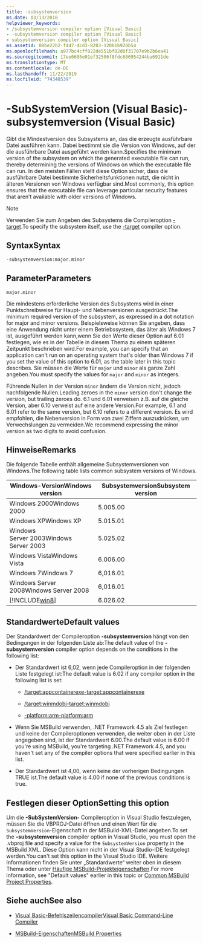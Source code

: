 ```yaml
---
title: -subsystemversion
ms.date: 03/13/2018
helpviewer_keywords:
- /subsystemversion compiler option [Visual Basic]
- -subsystemversion compiler option [Visual Basic]
- subsystemversion compiler option [Visual Basic]
ms.assetid: 08be22b2-f447-4cd3-8203-120b1b920b54
ms.openlocfilehash: a977bc4cff822de551bf82d0f31707e9b2b6ea41
ms.sourcegitcommit: 17ee6605e01ef32506f8fdc686954244ba6911de
ms.translationtype: MT
ms.contentlocale: de-DE
ms.lasthandoff: 11/22/2019
ms.locfileid: "74348539"
---
```

# <a name="-subsystemversion-visual-basic"></a><span data-ttu-id="74477-102">-SubSystemVersion (Visual Basic)</span><span class="sxs-lookup"><span data-stu-id="74477-102">-subsystemversion (Visual Basic)</span></span>

<span data-ttu-id="74477-103">Gibt die Mindestversion des Subsystems an, das die erzeugte ausführbare Datei ausführen kann. Dabei bestimmt sie die Version von Windows, auf der die ausführbare Datei ausgeführt werden kann.</span><span class="sxs-lookup"><span data-stu-id="74477-103">Specifies the minimum version of the subsystem on which the generated executable file can run, thereby determining the versions of Windows on which the executable file can run.</span></span> <span data-ttu-id="74477-104">In den meisten Fällen stellt diese Option sicher, dass die ausführbare Datei bestimmte Sicherheitsfunktionen nutzt, die nicht in älteren Versionen von Windows verfügbar sind.</span><span class="sxs-lookup"><span data-stu-id="74477-104">Most commonly, this option ensures that the executable file can leverage particular security features that aren’t available with older versions of Windows.</span></span>

> [!NOTE]
> <span data-ttu-id="74477-105">Verwenden Sie zum Angeben des Subsystems die Compileroption [-target](../../../csharp/language-reference/compiler-options/target-compiler-option.md).</span><span class="sxs-lookup"><span data-stu-id="74477-105">To specify the subsystem itself, use the [-target](../../../csharp/language-reference/compiler-options/target-compiler-option.md) compiler option.</span></span>

## <a name="syntax"></a><span data-ttu-id="74477-106">Syntax</span><span class="sxs-lookup"><span data-stu-id="74477-106">Syntax</span></span>

```vb
-subsystemversion:major.minor
```

## <a name="parameters"></a><span data-ttu-id="74477-107">Parameter</span><span class="sxs-lookup"><span data-stu-id="74477-107">Parameters</span></span>

`major.minor`

<span data-ttu-id="74477-108">Die mindestens erforderliche Version des Subsystems wird in einer Punktschreibweise für Haupt- und Nebenversionen ausgedrückt.</span><span class="sxs-lookup"><span data-stu-id="74477-108">The minimum required version of the subsystem, as expressed in a dot notation for major and minor versions.</span></span> <span data-ttu-id="74477-109">Beispielsweise können Sie angeben, dass eine Anwendung nicht unter einem Betriebssystem, das älter als Windows 7 ist, ausgeführt werden kann,wenn Sie den Werte dieser Option auf 6.01 festlegen, wie es in der Tabelle in diesem Thema zu einem späteren Zeitpunkt beschrieben wird.</span><span class="sxs-lookup"><span data-stu-id="74477-109">For example, you can specify that an application can't run on an operating system that's older than Windows 7 if you set the value of this option to 6.01, as the table later in this topic describes.</span></span> <span data-ttu-id="74477-110">Sie müssen die Werte für `major` und `minor` als ganze Zahl angeben.</span><span class="sxs-lookup"><span data-stu-id="74477-110">You must specify the values for `major` and `minor` as integers.</span></span>

<span data-ttu-id="74477-111">Führende Nullen in der Version `minor` ändern die Version nicht, jedoch nachfolgende Nullen.</span><span class="sxs-lookup"><span data-stu-id="74477-111">Leading zeroes in the `minor` version don't change the version, but trailing zeroes do.</span></span> <span data-ttu-id="74477-112">6\.1 und 6.01 verweisen z.B. auf die gleiche Version, aber 6.10 verweist auf eine andere Version.</span><span class="sxs-lookup"><span data-stu-id="74477-112">For example, 6.1 and 6.01 refer to the same version, but 6.10 refers to a different version.</span></span> <span data-ttu-id="74477-113">Es wird empfohlen, die Nebenversion in Form von zwei Ziffern auszudrücken, um Verwechslungen zu vermeiden.</span><span class="sxs-lookup"><span data-stu-id="74477-113">We recommend expressing the minor version as two digits to avoid confusion.</span></span>

## <a name="remarks"></a><span data-ttu-id="74477-114">Hinweise</span><span class="sxs-lookup"><span data-stu-id="74477-114">Remarks</span></span>

<span data-ttu-id="74477-115">Die folgende Tabelle enthält allgemeine Subsystemversionen von Windows.</span><span class="sxs-lookup"><span data-stu-id="74477-115">The following table lists common subsystem versions of Windows.</span></span>

|<span data-ttu-id="74477-116">Windows-Version</span><span class="sxs-lookup"><span data-stu-id="74477-116">Windows version</span></span>|<span data-ttu-id="74477-117">Subsystemversion</span><span class="sxs-lookup"><span data-stu-id="74477-117">Subsystem version</span></span>|
|---------------------|-----------------------|
|<span data-ttu-id="74477-118">Windows 2000</span><span class="sxs-lookup"><span data-stu-id="74477-118">Windows 2000</span></span>|<span data-ttu-id="74477-119">5.00</span><span class="sxs-lookup"><span data-stu-id="74477-119">5.00</span></span>|
|<span data-ttu-id="74477-120">Windows XP</span><span class="sxs-lookup"><span data-stu-id="74477-120">Windows XP</span></span>|<span data-ttu-id="74477-121">5.01</span><span class="sxs-lookup"><span data-stu-id="74477-121">5.01</span></span>|
|<span data-ttu-id="74477-122">Windows Server 2003</span><span class="sxs-lookup"><span data-stu-id="74477-122">Windows Server 2003</span></span>|<span data-ttu-id="74477-123">5.02</span><span class="sxs-lookup"><span data-stu-id="74477-123">5.02</span></span>|
|<span data-ttu-id="74477-124">Windows Vista</span><span class="sxs-lookup"><span data-stu-id="74477-124">Windows Vista</span></span>|<span data-ttu-id="74477-125">6.00</span><span class="sxs-lookup"><span data-stu-id="74477-125">6.00</span></span>|
|<span data-ttu-id="74477-126">Windows 7</span><span class="sxs-lookup"><span data-stu-id="74477-126">Windows 7</span></span>|<span data-ttu-id="74477-127">6,01</span><span class="sxs-lookup"><span data-stu-id="74477-127">6.01</span></span>|
|<span data-ttu-id="74477-128">Windows Server 2008</span><span class="sxs-lookup"><span data-stu-id="74477-128">Windows Server 2008</span></span>|<span data-ttu-id="74477-129">6,01</span><span class="sxs-lookup"><span data-stu-id="74477-129">6.01</span></span>|
|[!INCLUDE[win8](~/includes/win8-md.md)]|<span data-ttu-id="74477-130">6.02</span><span class="sxs-lookup"><span data-stu-id="74477-130">6.02</span></span>|

## <a name="default-values"></a><span data-ttu-id="74477-131">Standardwerte</span><span class="sxs-lookup"><span data-stu-id="74477-131">Default values</span></span>

<span data-ttu-id="74477-132">Der Standardwert der Compileroption **-subsystemversion** hängt von den Bedingungen in der folgenden Liste ab:</span><span class="sxs-lookup"><span data-stu-id="74477-132">The default value of the **-subsystemversion** compiler option depends on the conditions in the following list:</span></span>

- <span data-ttu-id="74477-133">Der Standardwert ist 6,02, wenn jede Compileroption in der folgenden Liste festgelegt ist:</span><span class="sxs-lookup"><span data-stu-id="74477-133">The default value is 6.02 if any compiler option in the following list is set:</span></span>

  - [<span data-ttu-id="74477-134">/target:appcontainerexe</span><span class="sxs-lookup"><span data-stu-id="74477-134">-target:appcontainerexe</span></span>](../../../visual-basic/reference/command-line-compiler/target.md)

  - [<span data-ttu-id="74477-135">/target:winmdobj</span><span class="sxs-lookup"><span data-stu-id="74477-135">-target:winmdobj</span></span>](../../../visual-basic/reference/command-line-compiler/target.md)

  - [<span data-ttu-id="74477-136">-platform:arm</span><span class="sxs-lookup"><span data-stu-id="74477-136">-platform:arm</span></span>](../../../visual-basic/reference/command-line-compiler/platform.md)

- <span data-ttu-id="74477-137">Wenn Sie MSBuild verwenden, .NET Framework 4.5 als Ziel festlegen und keine der Compileroptionen verwenden, die weiter oben in der Liste angegeben sind, ist der Standardwert 6.00.</span><span class="sxs-lookup"><span data-stu-id="74477-137">The default value is 6.00 if you're using MSBuild, you're targeting .NET Framework 4.5, and you haven't set any of the compiler options that were specified earlier in this list.</span></span>

- <span data-ttu-id="74477-138">Der Standardwert ist 4,00, wenn keine der vorherigen Bedingungen TRUE ist.</span><span class="sxs-lookup"><span data-stu-id="74477-138">The default value is 4.00 if none of the previous conditions is true.</span></span>

## <a name="setting-this-option"></a><span data-ttu-id="74477-139">Festlegen dieser Option</span><span class="sxs-lookup"><span data-stu-id="74477-139">Setting this option</span></span>

<span data-ttu-id="74477-140">Um die **-SubSystemVersion-** Compileroption in Visual Studio festzulegen, müssen Sie die VBPROJ-Datei öffnen und einen Wert für die `SubsystemVersion`-Eigenschaft in der MSBuild-XML-Datei angeben.</span><span class="sxs-lookup"><span data-stu-id="74477-140">To set the **-subsystemversion** compiler option in Visual Studio, you must open the .vbproj file and specify a value for the `SubsystemVersion` property in the MSBuild XML.</span></span> <span data-ttu-id="74477-141">Diese Option kann nicht in der Visual Studio-IDE festgelegt werden.</span><span class="sxs-lookup"><span data-stu-id="74477-141">You can't set this option in the Visual Studio IDE.</span></span> <span data-ttu-id="74477-142">Weitere Informationen finden Sie unter „Standardwerte“ weiter oben in diesem Thema oder unter [Häufige MSBuild-Projekteigenschaften](/visualstudio/msbuild/common-msbuild-project-properties).</span><span class="sxs-lookup"><span data-stu-id="74477-142">For more information, see "Default values" earlier in this topic or [Common MSBuild Project Properties](/visualstudio/msbuild/common-msbuild-project-properties).</span></span>

## <a name="see-also"></a><span data-ttu-id="74477-143">Siehe auch</span><span class="sxs-lookup"><span data-stu-id="74477-143">See also</span></span>

- [<span data-ttu-id="74477-144">Visual Basic-Befehlszeilencompiler</span><span class="sxs-lookup"><span data-stu-id="74477-144">Visual Basic Command-Line Compiler</span></span>](../../../visual-basic/reference/command-line-compiler/index.md)

- [<span data-ttu-id="74477-145">MSBuild-Eigenschaften</span><span class="sxs-lookup"><span data-stu-id="74477-145">MSBuild Properties</span></span>](/visualstudio/msbuild/msbuild-properties)
